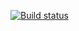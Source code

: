 [![Build status](https://ci.appveyor.com/api/projects/status/tsem57vitghgpwf7?svg=true)](https://ci.appveyor.com/project/Vitaly93232/ajs-hw11-t1)
